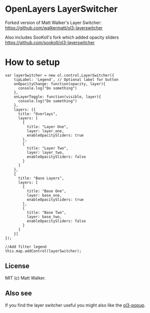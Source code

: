 # OpenLayers LayerSwitcher

Forked version of Matt Walker's Layer Switcher: https://github.com/walkermatt/ol3-layerswitcher

Also includes SooKoll's fork which added opacity sliders https://github.com/sookoll/ol3-layerswitcher

# How to setup


    var layerSwitcher = new ol.control.LayerSwitcher({
        tipLabel: 'Legend', // Optional label for button
        onOpacityChange: function(opacity, layer){
          console.log("Do something")
        },
        onLayerToggle: function(visible, layer){
          console.log("Do something")
        },
        layers: [{
          title: "Overlays",
          layers: [
            {
              title: "Layer One",
              layer: layer_one,
              enableOpacitySliders: true
            },
            {
              title: "Layer Two",
              layer: layer_two,
              enableOpacitySliders: false
            }
          ]
        },
        {
          title: "Base Layers",
          layers: [
            {
              title: "Base One",
              layer: base_one,
              enableOpacitySliders: true
            },
            {
              title: "Base Two",
              layer: base_two,
              enableOpacitySliders: false
            }
          ]
        }]
    });

    //Add filter legend
    this.map.addControl(layerSwitcher);

## License

MIT (c) Matt Walker.

## Also see

If you find the layer switcher useful you might also like the
[ol3-popup](https://github.com/walkermatt/ol3-popup).

